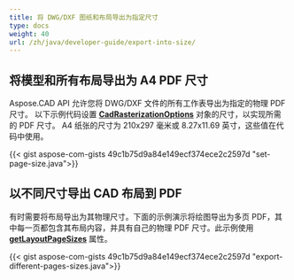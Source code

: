 ```yaml
---
title: 将 DWG/DXF 图纸和布局导出为指定尺寸
type: docs
weight: 40
url: /zh/java/developer-guide/export-into-size/
---
```


## **将模型和所有布局导出为 A4 PDF 尺寸**

Aspose.CAD API 允许您将 DWG/DXF 文件的所有工作表导出为指定的物理 PDF 尺寸。
以下示例代码设置 [**CadRasterizationOptions**](https://reference.aspose.com/cad/java/com.aspose.cad.imageoptions/CadRasterizationOptions/) 对象的尺寸，以实现所需的 PDF 尺寸。
A4 纸张的尺寸为 210x297 毫米或 8.27x11.69 英寸，这些值在代码中使用。

{{< gist aspose-com-gists 49c1b75d9a84e149ecf374ece2c2597d "set-page-size.java">}}

## **以不同尺寸导出 CAD 布局到 PDF**

有时需要将布局导出为其物理尺寸。下面的示例演示将绘图导出为多页 PDF，其中每一页都包含其布局内容，并具有自己的物理 PDF 尺寸。此示例使用 [**getLayoutPageSizes**](https://reference.aspose.com/cad/java/com.aspose.cad.imageoptions/VectorRasterizationOptions#getLayoutPageSizes--) 属性。

{{< gist aspose-com-gists 49c1b75d9a84e149ecf374ece2c2597d "export-different-pages-sizes.java">}}
